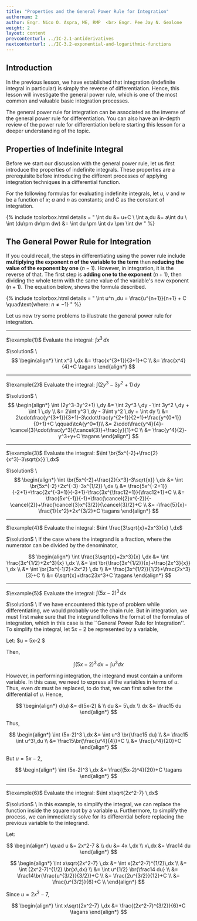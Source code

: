 ```yaml
---
title: "Properties and the General Power Rule for Integration"
authornum: 2
author: Engr. Nico O. Aspra, ME, RMP  <br> Engr. Pee Jay N. Gealone
weight: 2
layout: content
prevcontenturl: ../IC-2.1-antiderivatives
nextcontenturl: ../IC-3.2-exponential-and-logarithmic-functions
---
```



## Introduction
In the previous lesson, we have established that integration (indefinite integral in particular) is simply the reverse of differentiation. Hence, this lesson will investigate the general power rule, which is one of the most common and valuable basic integration processes. 

The general power rule for integration can be associated as the inverse of the general power rule for differentiation.
You can also have an in-depth review of the power rule for differentiation before starting this lesson for a deeper understanding of the topic.

## Properties of Indefinite Integral
Before we start our discussion with the general power rule, let us first introduce the properties of indefinite integrals. These properties are a prerequisite before introducing the different processes of applying integration techniques in a differential function. 

For the following formulas for evaluating indefinite integrals, let $u$, $v$ and $w$ be a function of $x$; $a$ and $n$ as constants; and $C$ as the constant of integration.

{% include tcolorbox.html
    details = "
        \int du &= u+C \\
        \int a\,du &= a\int du \\
        \int (du\pm dv\pm dw) &= \int du \pm \int dv \pm \int dw
    "
%}



## The General Power Rule for Integration
If you could recall, the steps in differentiating using the power rule include **multiplying the exponent $n$ of the variable to the term** then **reducing the value of the exponent by one** ($n-1$). However, in integration, it is the reverse of that. The first step is **adding one to the exponent** ($n+1$), then dividing the whole term with the same value of the variable's new exponent ($n+1$). The equation below, shows the formula described.

{% include tcolorbox.html
    details = "
        \int u^n \,du = \frac{u^{n+1}}{n+1} + C \quad\text{where: $n\neq -1$}
    "
%}



<!-- - Assuming that you have already reviewed the concepts of differentials, we can observe that the general power formula for differentials follows two basic steps: (1) multiplying the function with the original exponent $n$, and (2) subtracting one from the original exponent $n$. Interestingly, it can be observed that we can apply anti-differentiation (integration) through \textit{reversing the steps} mentioned. Thus, for the general power rule for integration, we add one from the exponent $n$ then divide the function with the new exponent $n+1$. $\eref{eq:integration - general power rule}$ shows the formula described. -->







Let us now try some problems to illustrate the general power rule for integration.

---
$\example{1}$
Evaluate the integral: $\int x^3 \,dx$

$\solution$ \\
$$
\begin{align*}
	\int x^3 \,dx &= \frac{x^{3+1}}{3+1}+C \\
	&= \frac{x^4}{4}+C	\tagans
\end{align*}
$$




---
$\example{2}$
Evaluate the integral: $\int (2y^3-3y^2+1) \,dy$

$\solution$ \\
$$
\begin{align*}
	\int (2y^3-3y^2+1) \,dy &= \int 2y^3 \,dy - \int 3y^2 \,dy + \int 1 \,dy \\
	&= 2\int y^3 \,dy - 3\int y^2 \,dy + \int dy \\
	&= 2\cdot\frac{y^{3+1}}{3+1}-3\cdot\frac{y^{2+1}}{2+1}+\frac{y^{0+1}}{0+1}+C  \qquad\tcA{y^0=1}\\
	&= 2\cdot\frac{y^4}{4}-\cancel{3}\cdot\frac{y^3}{\cancel{3}}+\frac{y}{1}+C \\
	&= \frac{y^4}{2}-y^3+y+C	\tagans
\end{align*}
$$




---
$\example{3}$
Evaluate the integral: $\int \br{5x^{-2}+\frac{2}{x^3}-3\sqrt{x}} \,dx$

$\solution$ \\
$$
\begin{align*}
	\int \br{5x^{-2}+\frac{2}{x^3}-3\sqrt{x}} \,dx &= \int \br{5x^{-2}+2x^{-3}-3x^{1/2}} \,dx \\
	&= \frac{5x^{-2+1}}{-2+1}+\frac{2x^{-3+1}}{-3+1}-\frac{3x^{\frac12+1}}{\frac12+1}+C \\
	&= \frac{5x^{-1}}{-1}+\frac{\cancel{2}x^{-2}}{-\cancel{2}}+\frac{\cancel{3}x^{3/2}}{\cancel{3}/2}+C \\
	&= -\frac{5}{x}-\frac{1}{x^2}+2x^{3/2}+C 		\tagans
\end{align*}
$$



---
$\example{4}$
Evaluate the integral: $\int \frac{3\sqrt{x}+2x^3}{x} \,dx$

$\solution$ \\
If the case where the integrand is a fraction, where the numerator can be divided by the denominator,

$$
\begin{align*}
	\int \frac{3\sqrt{x}+2x^3}{x} \,dx &= \int \frac{3x^{1/2}+2x^3}{x} \,dx \\
	&= \int \br{\frac{3x^{1/2}}{x}+\frac{2x^3}{x}} \,dx \\
	&= \int \br{3x^{-1/2}+2x^2} \,dx \\
	&= \frac{3x^{1/2}}{1/2}+\frac{2x^3}{3}+C \\
	&= 6\sqrt{x}+\frac23x^3+C 		\tagans
\end{align*}
$$



---
$\example{5}$
Evaluate the integral: $\int (5x-2)^3 \,dx$

$\solution$ \\
If we have encountered this type of problem while differentiating, we would probably use the chain rule. But in integration, we must first make sure that the integrand follows the format of the formulas of integration, which in this case is the ``General Power Rule for Integration''. To simplify the integral, let $5x-2$ be represented by a variable,

Let: $u = 5x-2 $

Then,

$$\int (5x-2)^3 \,dx = \int u^3 dx$$

However, in performing integration, the integrand must contain a uniform variable. In this case, we need to express all the variables in terms of $u$. Thus, even $dx$ must be replaced, to do that, we can first solve for the differential of $u$. Hence,

$$
\begin{align*}
    d(u) &= d(5x-2) & \\
	du &= 5\,dx \\
	dx &= \frac15 du
\end{align*} 
$$

Thus,

$$
\begin{align*}  
    \int (5x-2)^3 \,dx &= \int u^3 \br{\frac15 du} \\
	&= \frac15 \int u^3\,du \\
	&= \frac15\br{\frac{u^4}{4}}+C \\
	&= \frac{u^4}{20}+C
\end{align*}
$$

But $u=5x-2$,

$$
\begin{align*} 
	\int (5x-2)^3 \,dx &= \frac{(5x-2)^4}{20}+C	\tagans
\end{align*}
$$



---
$\example{6}$
Evaluate the integral: $\int x\sqrt{2x^2-7} \,dx$

$\solution$ \\
In this example, to simplify the integral, we can replace the function inside the square root by a variable $u$. Furthermore, to simplify the process, we can immediately solve for its differential before replacing the previous variable to the integrand.

Let:

$$
\begin{align*}
	\quad u &= 2x^2-7 & \\
	du &= 4x \,dx  \\
	x\,dx &= \frac14 du
\end{align*}
$$

$$
\begin{align*}
	\int x\sqrt{2x^2-7} \,dx &= \int x(2x^2-7)^{1/2}\,dx \\
	&= \int (2x^2-7)^{1/2} \br{x\,dx} \\
	&= \int u^{1/2} \br{\frac14 du} \\
	&= \frac14\br{\frac{u^{3/2}}{3/2}}+C \\
	&= \frac{2u^{3/2}}{12}+C \\
	&= \frac{u^{3/2}}{6}+C \\
\end{align*}
$$

Since $u=2x^2-7$,

$$
\begin{align*}
	\int x\sqrt{2x^2-7} \,dx &= \frac{(2x^2-7)^{3/2}}{6}+C	\tagans
\end{align*}
$$


